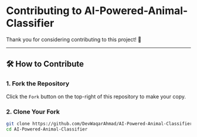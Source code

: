 # Contributing to AI-Powered-Animal-Classifier

Thank you for considering contributing to this project! 🎉

---

## 🛠 How to Contribute

### 1. Fork the Repository
Click the `Fork` button on the top-right of this repository to make your copy.

### 2. Clone Your Fork
```bash
git clone https://github.com/DevWaqarAhmad/AI-Powered-Animal-Classifier.git
cd AI-Powered-Animal-Classifier
